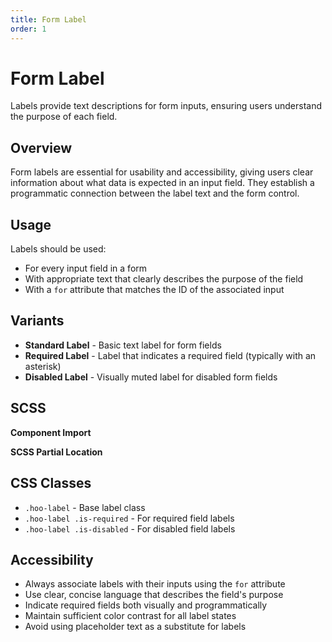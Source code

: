 ```yaml
---
title: Form Label
order: 1
---
```


# Form Label

Labels provide text descriptions for form inputs, ensuring users understand the purpose of each field.

## Overview

Form labels are essential for usability and accessibility, giving users clear information about what data is expected in an input field. They establish a programmatic connection between the label text and the form control.

## Usage

Labels should be used:
* For every input field in a form
* With appropriate text that clearly describes the purpose of the field
* With a `for` attribute that matches the ID of the associated input

## Variants

* **Standard Label** - Basic text label for form fields
* **Required Label** - Label that indicates a required field (typically with an asterisk)
* **Disabled Label** - Visually muted label for disabled form fields

## SCSS

**Component Import**

**SCSS Partial Location**

## CSS Classes

* `.hoo-label` - Base label class
* `.hoo-label .is-required` - For required field labels
* `.hoo-label .is-disabled` - For disabled field labels

## Accessibility

* Always associate labels with their inputs using the `for` attribute
* Use clear, concise language that describes the field's purpose
* Indicate required fields both visually and programmatically
* Maintain sufficient color contrast for all label states
* Avoid using placeholder text as a substitute for labels
